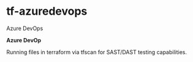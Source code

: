 # tf-azuredevops
Azure DevOps 

<b>Azure DevOp</b>

Running files in terraform via tfscan for SAST/DAST testing capabilities.
